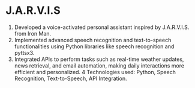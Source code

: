 # J.A.R.V.I.S
1. Developed a voice-activated personal assistant inspired by J.A.R.V.I.S. from Iron Man.
2. Implemented advanced speech recognition and text-to-speech functionalities using Python libraries like speech recognition and pyttsx3.
3. Integrated APIs to perform tasks such as real-time weather updates, news retrieval, and email automation, making daily interactions more efficient and personalized.
4	Technologies used: Python, Speech Recognition, Text-to-Speech, API Integration.

